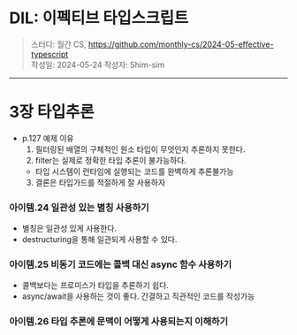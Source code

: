 # DIL: 이펙티브 타입스크립트

> 스터디: 월간 CS, https://github.com/monthly-cs/2024-05-effective-typescript  
> 작성일: 2024-05-24
> 작성자: Shim-sim

---

# 3장 타입추론

- p.127 예제 이유
  1. 필터링된 배열의 구체적인 원소 타입이 무엇인지 추론하지 못한다.
  2. filter는 실제로 정확한 타입 추론이 불가능하다.
  - 타입 시스템이 런타임에 실행되는 코드를 완벽하게 추론불가능
  3. 결론은 타입가드를 적절하게 잘 사용하자

### 아이템.24 일관성 있는 별칭 사용하기

- 별칭은 일관성 있게 사용한다.
- destructuring을 통해 일관되게 사용할 수 있다.

### 아이템.25 비동기 코드에는 콜백 대신 async 함수 사용하기

- 콜백보다는 프로미스가 타입을 추론하기 쉽다.
- async/await을 사용하는 것이 좋다. 간결하고 직관적인 코드를 작성가능

### 아이템.26 타입 추론에 문맥이 어떻게 사용되는지 이해하기
